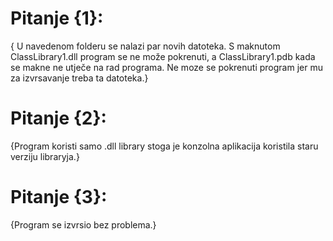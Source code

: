 # Pitanje {1}:
{ U navedenom folderu se nalazi par novih datoteka. S maknutom ClassLibrary1.dll program se ne može pokrenuti,
a ClassLibrary1.pdb kada se makne ne utječe na rad programa. Ne moze se pokrenuti program jer mu za izvrsavanje treba ta datoteka.}
# Pitanje {2}:
{Program koristi samo .dll library stoga je konzolna aplikacija koristila staru verziju libraryja.}
# Pitanje {3}:
{Program se izvrsio bez problema.}
